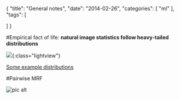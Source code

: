 {
  "title": "General notes",
  "date": "2014-02-26",
  "categories": [
    "ml"
  ],
  "tags": [
    
  ]
}


#Empirical fact of life: **natural image statistics follow heavy-tailed distributions**

![]({{urls.media}}/ml/modelfit.png){:class="lightview"}

[Some example distributions](/posts/basics/distributions)


#Pairwise MRF

![pic alt]({{urls.media}}/ml/pairwisemrf.png)
